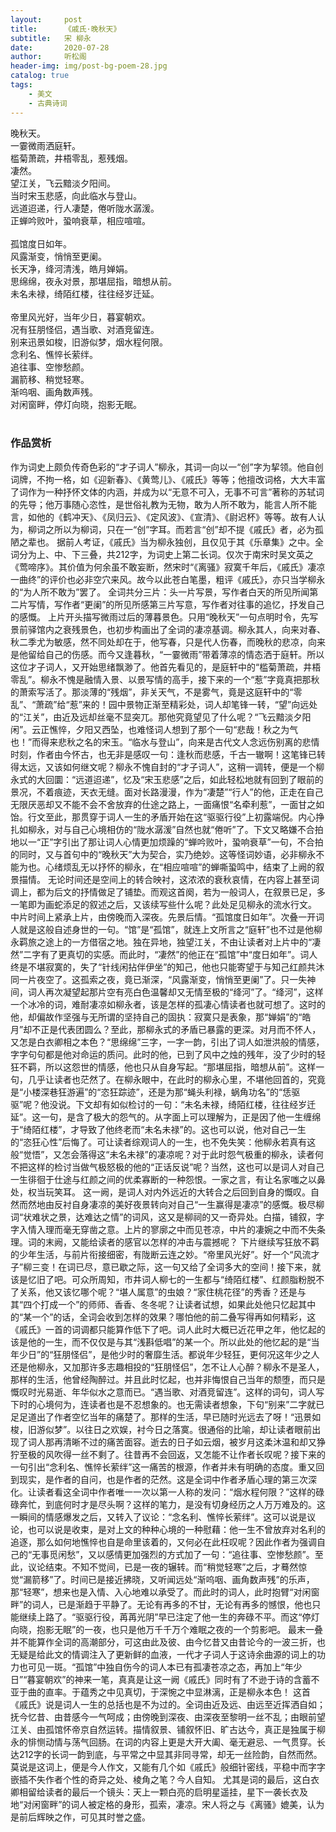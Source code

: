 ```yaml
---
layout:     post
title:      《戚氏·晚秋天》
subtitle:   宋 柳永
date:       2020-07-28
author:     听松阁
header-img: img/post-bg-poem-28.jpg
catalog: true
tags:
    - 美文
    - 古典诗词
---
```


晚秋天。<br>
一霎微雨洒庭轩。<br>
槛菊萧疏，井梧零乱，惹残烟。<br>
凄然。<br>
望江关，飞云黯淡夕阳间。<br>
当时宋玉悲感，向此临水与登山。<br>
远道迢递，行人凄楚，倦听陇水潺湲。<br>
正蝉吟败叶，蛩响衰草，相应喧喧。<br>
<br>
孤馆度日如年。<br>
风露渐变，悄悄至更阑。<br>
长天净，绛河清浅，皓月婵娟。<br>
思绵绵，夜永对景，那堪屈指，暗想从前。<br>
未名未禄，绮陌红楼，往往经岁迁延。<br>
<br>
帝里风光好，当年少日，暮宴朝欢。<br>
况有狂朋怪侣，遇当歌、对酒竞留连。<br>
别来迅景如梭，旧游似梦，烟水程何限。<br>
念利名、憔悴长萦绊。<br>
追往事、空惨愁颜。<br>
漏箭移、稍觉轻寒。<br>
渐呜咽、画角数声残。<br>
对闲窗畔，停灯向晓，抱影无眠。<br>
<br>

### 作品赏析
作为词史上颇负传奇色彩的“才子词人”柳永，其词一向以一“创”字为挈领。他自创词牌，不拘一格，如《迎新春》、《黄莺儿》、《戚氏》等等；他擅改词格，大大丰富了词作为一种抒怀文体的内涵，并成为以“无意不可入，无事不可言”著称的苏轼词的先导；他万事随心恣性，是世俗礼教为无物，敢为人所不敢为，能言人所不能言，如他的《鹤冲天》、《凤归云》、《定风波》、《宣清》、《尉迟杯》等等。故有人认为，柳词之所以为柳词，只在一“创”字耳。而若言“创”却不提《戚氏》者，必为孤陋之辈也。
据前人考证，《戚氏》当为柳永独创，且仅见于其《乐章集》之中。全词分为上、中、下三叠，共212字，为词史上第二长词。仅次于南宋时吴文英之《莺啼序》。其价值为何余虽不敢妄断，然宋时“《离骚》寂寞千年后，《戚氏》凄凉一曲终”的评价也必非空穴来风。故今以此苍白笔墨，粗评《戚氏》，亦只当学柳永的“为人所不敢为”罢了。
全词共分三片：头一片写景，写作者白天的所见所闻第二片写情，写作者“更阑”的所见所感第三片写意，写作者对往事的追忆，抒发自己的感慨。
上片开头描写微雨过后的薄暮景色。只用“晚秋天”一句点明时令，先写景前驿馆内之衰残景色，也初步构画出了全词的凄凉基调。柳永其人，向来对春、秋二季尤为敏感，然不同处却在于，他写春，只是代人伤春，而晚秋的悲凉，向来是他留给自己的伤感。而今又逢暮秋，“一霎微雨”带着薄凉的情态洒于庭轩。所以这位才子词人，又开始思绪飘渺了。他首先看见的，是庭轩中的“槛菊萧疏，井梧零乱”。柳永不愧是融情入景、以景写情的高手，接下来的一个“惹”字竟真把那秋的萧索写活了。那淡薄的“残烟”，非关天气，不是雾气，竟是这庭轩中的“零乱”、“萧疏”给“惹”来的！园中景物正渐至精彩处，词人却笔锋一转，“望”向远处的“江关”，由近及远却丝毫不显突兀。那他究竟望见了什么呢？“飞云黯淡夕阳闲”。云正憔悴，夕阳又西坠，也难怪词人想到了那个一句“悲哉！秋之为气也！”而得来悲秋之名的宋玉。“临水与登山”，向来是古代文人念远伤别离的悲情时刻，作者由今怀古，也无非是感叹一句：逢秋而悲感，千古一辙啊！这笔锋已转得太远，又该如何继文呢？柳永不愧自封的“才子词人”，这稍一调转，便是一个柳永式的大回圜：“远道迢递”，忆及“宋玉悲感”之后，如此轻松地就有回到了眼前的景况，不着痕迹，天衣无缝。面对长路漫漫，作为“凄楚”“行人”的他，正走在自己无限厌恶却又不能不会不舍放弃的仕途之路上，一面痛恨“名牵利惹”，一面甘之如饴。行文至此，那贯穿于词人一生的矛盾开始在这“驱驱行役”上初露端倪。内心挣扎如柳永，对与自己心境相仿的“陇水潺湲”自然也就“倦听”了。下文又略嫌不合拍地以一“正”字引出了那让词人心情更加烦躁的“蝉吟败叶，蛩响衰草”一句，不合拍的同时，又与首句中的“晚秋天”大为契合，实乃绝妙。这等怪词妙语，必非柳永不能为也。心绪烦乱无以抒怀的柳永，在“相应喧喧”的蝉嘶蛩鸣中，结束了上阙的叙景描情。
无论时间还是空间上的转合映衬，这浓浓的衰秋哀情，在内容上甚至词调上，都为后文的抒情做足了铺垫。而观这首阕，若为一般词人，在叙景已足，多一笔即为画蛇添足的叙述之后，又该续写些什么呢？此处足见柳永的流水行文。
中片时间上紧承上片，由傍晚而入深夜。先景后情。“孤馆度日如年”。次叠一开词人就是这般自述身世的一句。“馆”是“孤馆”，就连上文所言之“庭轩”也不过是他柳永羁旅之途上的一方借宿之地。独在异地，独望江关，不由让读者对上片中的“凄然”二字有了更真切的实感。而此时，“凄然”的他正在“孤馆”中“度日如年”。词人终是不堪寂寞的，失了“针线闲拈伴伊坐”的知己，他也只能寄望于与知己红颜共沐同一片夜空了。这孤索之夜，竟已渐深，“风露渐变，悄悄至更阑”了。只一失神间，词人再次凝望起那片空有亮白色温馨却又无情至极的“绛河”了。“绛河”，这样一个冰冷的词，难耐凄凉如柳永者，该是怎样的孤凄心情读者也就可想了。这时的他，却偏故作坚强与无所谓的坚持自己的固执：寂寞只是表象，那“婵娟”的“皓月”却不正是代表团圆么？至此，那柳永式的矛盾已暴露的更深。对月而不怀人，又怎是白衣卿相之本色？“思绵绵”三字，一字一韵，引出了词人如泄洪般的情感，字字句句都是他对命运的质问。此时的他，已到了风中之烛的残年，没了少时的轻狂不羁，所以这怨世的情感，他也只从自身写起。“那堪屈指，暗想从前”。这样一句，几乎让读者也茫然了。在柳永眼中，在此时的柳永心里，不堪他回首的，究竟是“小楼深巷狂游遍”的“恣狂踪迹”，还是为那“蝇头利禄，蜗角功名”的“恁驱驱”呢？他没说。下文却有如似检讨的一句：“未名未禄，绮陌红楼，往往经岁迁延”。这一句，是含了极大的怨气的。从字面上可以理解为，正是因了他一生缠绵于“绮陌红楼”，才导致了他终老而“未名未禄”的。这也可以说，他对自己一生的“恣狂心性”后悔了。可让读者综观词人的一生，也不免失笑：他柳永若真有这般“觉悟”，又怎会落得这“未名未禄”的凄凉呢？对于此时怨气极重的柳永，读者何不把这样的检讨当做气极怒极的他的“正话反说”呢？当然，这也可以是词人对自己一生徘徊于仕途与红颜之间的优柔寡断的一种怨恨。一家之言，有让名家嗤之以鼻处，权当玩笑耳。
这一阙，是词人对内外远近的大转合之后回到自身的慨叹。自然而然地由反衬自身凄凉的美好夜景转向对自己“一生赢得是凄凉”的感慨。极尽柳词“状难状之景，达难达之情”的词风，这又是柳祠的又一奇异处。白描，铺叙，字字入情入理而毫无穿凿之意。上片的寥廓之中而见苍凉，中片的凄婉之中而不失条理。词的末阙，又能给读者的感官以怎样的冲击与震撼呢？
下片继续写狂放不羁的少年生活，与前片衔接细密，有陇断云连之妙。“帝里风光好”。好一个“风流才子”柳三变！在词已尽，意已歇之际，这一句又给了全词多大的空间！接下来，就该是忆旧了吧。可众所周知，市井词人柳七的一生都与“绮陌红楼”、红颜脂粉脱不了关系，他又该忆哪个呢？“堪人属意”的虫娘？“家住桃花径”的秀香？还是与其“四个打成一个”的师师、香香、冬冬呢？让读者试想，如果此处他只忆起其中的“某一个”的话，全词会收到怎样的效果？哪怕他的前二叠写得再如何精彩，这《戚氏》一首的词调都只能算作低下了吧。词人此时大概已近花甲之年，他忆起的该是他的一生，而不仅仅是与其“浅斟低唱”的某一个。所以此处的他忆起的是“当年少日”的“狂朋怪侣”，是他少时的奢靡生活。都说年少轻狂，更何况这年少之人还是他柳永，又加那许多志趣相投的“狂朋怪侣”，怎不让人心醉？柳永不是圣人，那样的生活，他曾经陶醉过。并且此时忆起，也并非悔恨自己当年的颓堕，而只是慨叹时光易逝、年华似水之意而已。“遇当歌、对酒竞留连”。这样的词句，词人写下时的心境何为，连读者也是不忍想象的。也无需读者想象，下句“别来”二字就已足足道出了作者空忆当年的痛楚了。那样的生活，早已随时光远去了呀！“迅景如梭，旧游似梦”。以往日之欢娱，衬今日之落寞。很通俗的比喻，却让读者眼前出现了词人那再清晰不过的痛苦面容。逝去的日子如云烟，被岁月这柔沐温和却又狰狞至极的风吹得一丝不剩了。往昔再不会回返，又怎能不让作者长叹呢？接下来的一句引出“念利名、憔悴长萦绊”这一痛苦的根源，作者并未有明确的态度。重又回到现实，是作者的自问，也是作者的茫然。这是全词中作者矛盾心理的第三次深化。让读者看这全词中作者唯一一次以第一人称的发问：“烟水程何限？”这样的碌碌奔忙，到底何时才是尽头啊？这样的笔力，是没有切身经历之人万万难及的。这一瞬间的情感爆发之后，又转入了议论：“念名利、憔悴长萦绊”。这可以说是议论，也可以说是收束，是对上文的种种心境的一种慰藉：他一生不曾放弃对名利的追逐，那么如何地憔悴也自是命里该着的，又何必在此枉叹呢？因此作者为强调自己的“无事觅闲愁”，又以感情更加强烈的方式加了一句：“追往事、空惨愁颜”。至此，议论结束。不知不觉间，已是一夜的辗转。而“稍觉轻寒”之后，才蓦然惊觉“漏箭移”了。时间已是接近拂晓，又听闻远处“渐呜咽、画角数声残”的乐声，那“轻寒”，想来也是入情、入心地难以承受了。而此时的词人，此时抱臂“对闲窗畔”的词人，已是渐趋于平静了。无论有再多的不甘，无论有再多的憾恨，他也只能继续上路了。“驱驱行役，苒苒光阴”早已注定了他一生的奔碌不平。而这“停灯向晓，抱影无眠”的一夜，也只是他万千千万个难眠之夜的一个剪影吧。
最末一叠并不能算作全词的高潮部分，可这由此及彼、由今忆昔又由昔论今的一波三折，也无疑是给此文的情调注入了更新鲜的血液，一代才子词人于这诗余曲源的词上的功力也可见一斑。“孤馆”中独自伤今的词人本已有孤凄苍凉之态，再加上“年少日”“暮宴朝欢”的神来一笔，真真是让这一阙《戚氏》同时有了不逊于诗的含蓄不亚于曲的直率。于蕴秀之中见真切，于深惋之中显淋漓，正是柳永本色！
这首《戚氏》说是词人一生的总括也是不为过的。全词由近及远、由远至近挥洒自如；抚今忆昔、由昔感今一气呵成；由傍晚到深夜、由深夜至黎明一丝不乱；由眼前望江关、由孤馆怀帝京自然运转。描情叙景、铺叙怀旧、旷古达今，真正是独属于柳永的悱恻动情与荡气回肠。在词的内容上更是大开大阖、毫无避忌、一气贯穿。长达212字的长词一韵到底，与平常之中显其非同寻常，却无一丝险韵，自然而然。莫说是这词上，便是今人作文，又能有几个如《戚氏》般细针密线，平稳中而字字嵌插不失作者个性的奇异之处、棱角之笔？今人自知。
尤其是词的最后，这白衣卿相留给读者的最后一个镜头：天上一颗白亮的启明星遥挂，星下一袭长衣及地“对闲窗畔”的词人被定格的身形，孤索，凄凉。宋人将之与《离骚》媲美，认为是前后辉映之作，可见其时誉之盛。
